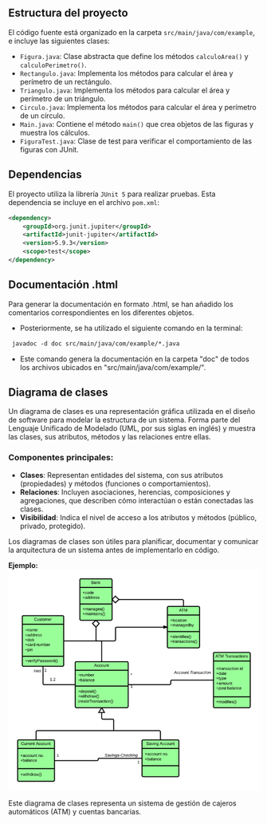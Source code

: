 ## Estructura del proyecto


El código fuente está organizado en la carpeta `src/main/java/com/example`, e incluye las siguientes clases:

- `Figura.java`: Clase abstracta que define los métodos `calculoArea()` y `calculoPerimetro()`.
- `Rectangulo.java`: Implementa los métodos para calcular el área y perímetro de un rectángulo.
- `Triangulo.java`: Implementa los métodos para calcular el área y perímetro de un triángulo.
- `Circulo.java`: Implementa los métodos para calcular el área y perímetro de un círculo.
- `Main.java`: Contiene el método `main()` que crea objetos de las figuras y muestra los cálculos.
- `FiguraTest.java`: Clase de test para verificar el comportamiento de las figuras con JUnit.

##  Dependencias

El proyecto utiliza la librería `JUnit 5` para realizar pruebas. Esta dependencia se incluye en el archivo `pom.xml`:

```xml
<dependency>
    <groupId>org.junit.jupiter</groupId>
    <artifactId>junit-jupiter</artifactId>
    <version>5.9.3</version>
    <scope>test</scope>
</dependency>
```

##  Documentación .html


 Para generar la documentación en formato .html, se han añadido los comentarios correspondientes en los diferentes objetos. 
 * Posteriormente, se ha utilizado el siguiente comando en la terminal:
 ```xml
  javadoc -d doc src/main/java/com/example/*.java
  ```
 * Este comando genera la documentación en la carpeta "doc" de todos los archivos ubicados en "src/main/java/com/example/".


## Diagrama de clases

Un diagrama de clases es una representación gráfica utilizada en el diseño de software para modelar la estructura de un sistema. Forma parte del Lenguaje Unificado de Modelado (UML, por sus siglas en inglés) y muestra las clases, sus atributos, métodos y las relaciones entre ellas.

### Componentes principales:
- **Clases**: Representan entidades del sistema, con sus atributos (propiedades) y métodos (funciones o comportamientos).
- **Relaciones**: Incluyen asociaciones, herencias, composiciones y agregaciones, que describen cómo interactúan o están conectadas las clases.
- **Visibilidad**: Indica el nivel de acceso a los atributos y métodos (público, privado, protegido).

Los diagramas de clases son útiles para planificar, documentar y comunicar la arquitectura de un sistema antes de implementarlo en código.

**Ejemplo:**
![alt text](image.png)

Este diagrama de clases representa un sistema de gestión de cajeros automáticos (ATM) y cuentas bancarias.